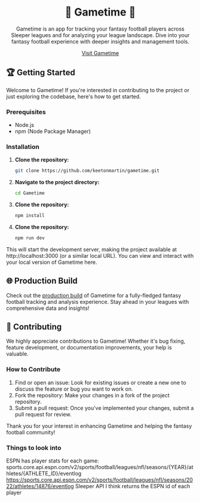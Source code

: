 <div align="center">
  <h1>🏈 Gametime 🏈</h1>
  <p>Gametime is an app for tracking your fantasy football players across Sleeper leagues and for analyzing your league landscape. Dive into your fantasy football experience with deeper insights and management tools.</p>
  <a href="https://keetonmartin.com/gametime">Visit Gametime</a>
</div>

## 🏆 Getting Started

Welcome to Gametime! If you're interested in contributing to the project or just exploring the codebase, here's how to get started.

### Prerequisites

- Node.js
- npm (Node Package Manager)

### Installation

1. **Clone the repository:**
   ```bash
   git clone https://github.com/keetonmartin/gametime.git

2. **Navigate to the project directory:**
   ```bash
   cd Gametime

3. **Clone the repository:**
   ```bash
   npm install

4. **Clone the repository:**
   ```bash
   npm run dev

This will start the development server, making the project available at http://localhost:3000 (or a similar local URL). You can view and interact with your local version of Gametime here.

## 🌐 Production Build
Check out the [production build](https://keetonmartin.com/gametime) of Gametime for a fully-fledged fantasy football tracking and analysis experience. Stay ahead in your leagues with comprehensive data and insights!

## 🤝 Contributing
We highly appreciate contributions to Gametime! Whether it's bug fixing, feature development, or documentation improvements, your help is valuable.

### How to Contribute

1. Find or open an issue: Look for existing issues or create a new one to discuss the feature or bug you want to work on.
2. Fork the repository: Make your changes in a fork of the project repository.
3. Submit a pull request: Once you've implemented your changes, submit a pull request for review.

Thank you for your interest in enhancing Gametime and helping the fantasy football community!

### Things to look into
ESPN has player stats for each game:
sports.core.api.espn.com/v2/sports/football/leagues/nfl/seasons/{YEAR}/athletes/{ATHLETE_ID}/eventlog
https://sports.core.api.espn.com/v2/sports/football/leagues/nfl/seasons/2022/athletes/14876/eventlog
Sleeper API I think returns the ESPN id of each player